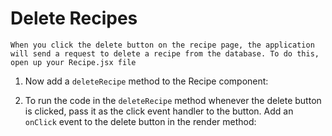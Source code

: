 # Delete Recipes

    When you click the delete button on the recipe page, the application will send a request to delete a recipe from the database. To do this, open up your Recipe.jsx file

1. Now add a `deleteRecipe` method to the Recipe component:

2. To run the code in the `deleteRecipe` method whenever the delete button is clicked, pass it as the click event handler to the button. Add an `onClick` event to the delete button in the render method:
